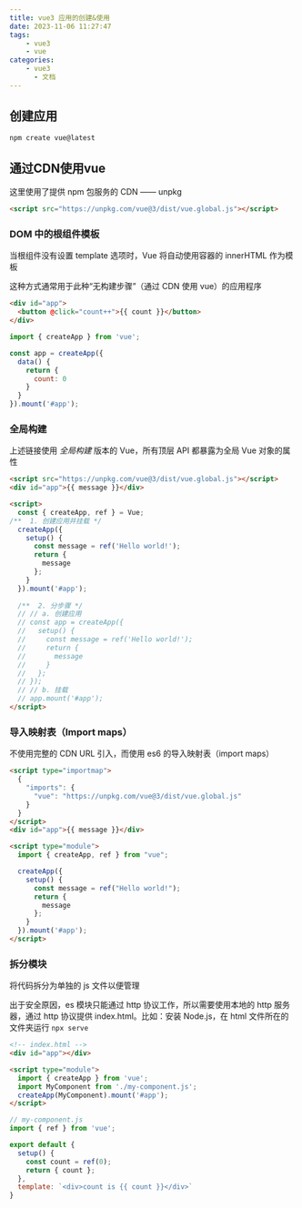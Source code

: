 ```yaml
---
title: vue3 应用的创建&使用
date: 2023-11-06 11:27:47
tags:
    - vue3
    - vue
categories:
    - vue3
      - 文档
---
```


## 创建应用

``` bash
npm create vue@latest
```

## 通过CDN使用vue

这里使用了提供 npm 包服务的 CDN —— unpkg

``` html
<script src="https://unpkg.com/vue@3/dist/vue.global.js"></script>
```

### DOM 中的根组件模板

当根组件没有设置 template 选项时，Vue 将自动使用容器的 innerHTML 作为模板

这种方式通常用于此种“无构建步骤”（通过 CDN 使用 vue）的应用程序

``` html
<div id="app">
  <button @click="count++">{{ count }}</button>
</div>
```

``` js
import { createApp } from 'vue';

const app = createApp({
  data() {
    return {
      count: 0
    }
  }
}).mount('#app');
```

### 全局构建

上述链接使用 *全局构建* 版本的 Vue，所有顶层 API 都暴露为全局 Vue 对象的属性

``` html
<script src="https://unpkg.com/vue@3/dist/vue.global.js"></script>
<div id="app">{{ message }}</div>

<script>
  const { createApp, ref } = Vue;
/**  1. 创建应用并挂载 */
  createApp({
    setup() {
      const message = ref('Hello world!');
      return {
        message
      };
    }
  }).mount('#app');
  
  /**  2. 分步骤 */
  // // a. 创建应用
  // const app = createApp({
  //   setup() {
  //     const message = ref('Hello world!');
  //     return {
  //       message
  //     }
  //   };
  // });
  // // b. 挂载
  // app.mount('#app');
</script>
```

### 导入映射表（Import maps）

不使用完整的 CDN URL 引入，而使用 es6 的导入映射表（import maps）

``` html
<script type="importmap">
  {
    "imports": {
      "vue": "https://unpkg.com/vue@3/dist/vue.global.js"
    }
  }
</script>
<div id="app">{{ message }}</div>

<script type="module">
  import { createApp, ref } from "vue";

  createApp({
    setup() {
      const message = ref("Hello world!");
      return {
        message
      };
    }
  }).mount('#app');
</script>
```

### 拆分模块

将代码拆分为单独的 js 文件以便管理

出于安全原因，es 模块只能通过 http 协议工作，所以需要使用本地的 http 服务器，通过 http 协议提供 index.html。比如：安装 Node.js，在 html 文件所在的文件夹运行 ``npx serve``

``` html
<!-- index.html -->
<div id="app"></div>

<script type="module">
  import { createApp } from 'vue';
  import MyComponent from './my-component.js';
  createApp(MyComponent).mount('#app');
</script>
```

``` js
// my-component.js
import { ref } from 'vue';

export default {
  setup() {
    const count = ref(0);
    return { count };
  },
  template: `<div>count is {{ count }}</div>`
}
```
